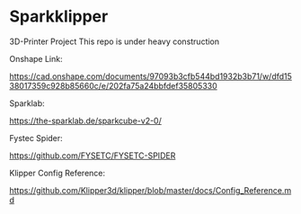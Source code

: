 # Sparkklipper
3D-Printer Project
This repo is under heavy construction


Onshape Link: 

https://cad.onshape.com/documents/97093b3cfb544bd1932b3b71/w/dfd1538017359c928b85660c/e/202fa75a24bbfdef35805330



Sparklab:

https://the-sparklab.de/sparkcube-v2-0/



Fystec Spider:

https://github.com/FYSETC/FYSETC-SPIDER


Klipper Config Reference:

https://github.com/Klipper3d/klipper/blob/master/docs/Config_Reference.md


